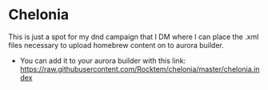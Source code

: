 # Chelonia
This is just a spot for my dnd campaign that I DM where I can place the .xml files necessary to upload homebrew content on to aurora builder.<br>
* You can add it to your aurora builder with this link: https://raw.githubusercontent.com/Rocktem/chelonia/master/chelonia.index
